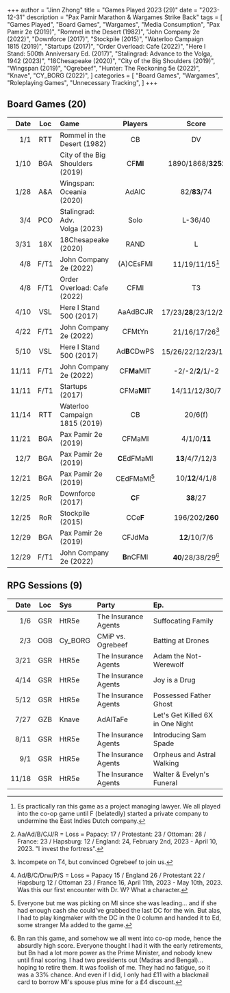 +++ 
author = "Jinn Zhong" 
title = "Games Played 2023 (29)" 
date = "2023-12-31" 
description = "Pax Pamir Marathon & Wargames Strike Back" 
tags = [
    "Games Played",
    "Board Games",
    "Wargames",
    "Media Consumption",
    "Pax Pamir 2e (2019)",
    "Rommel in the Desert (1982)",
    "John Company 2e (2022)",
    "Downforce (2017)",
    "Stockpile (2015)",
    "Waterloo Campaign 1815 (2019)",
    "Startups (2017)",
    "Order Overload: Cafe (2022)",
    "Here I Stand: 500th Anniversary Ed. (2017)",
    "Stalingrad: Advance to the Volga, 1942 (2023)",
    "18Chesapeake (2020)",
    "City of the Big Shoulders (2019)",
    "Wingspan (2019)",
    "Ogrebeef",
    "Hunter: The Reckoning 5e (2022)",
    "Knave",
    "CY_BORG (2022)",
]
categories = [
    "Board Games",
    "Wargames",
    "Roleplaying Games",
    "Unnecessary Tracking",
]
+++

## Board Games (20)
| Date | Loc | Game | Players | Score |
| ---: | :---: | :--- | :---: | :---: |
| 1/1 | RTT | Rommel in the Desert (1982) | CB | DV |
| 1/10 | BGA | City of the Big Shoulders (2019) | CF**Ml** |  1890/1868/**3252** |
| 1/28 | A&A | Wingspan: Oceania (2020) | AdAlC | 82/**83**/74 |
| 3/4 | PCO | Stalingrad: Adv. Volga (2023) | Solo | L-36/40 |
| 3/31 | 18X | 18Chesapeake (2020) | RAND | L |
| 4/8 | F/T1 | John Company 2e (2022) | (A)CEsFMl | 11/19/11/15[^2]
| 4/8 | F/T1 | Order Overload: Cafe (2022) | CFMl | T3 |
| 4/10 | VSL | Here I Stand 500  (2017) | AaAdBCJR | 17/23/**28**/23/12/24[^6] |
| 4/22 | F/T1 | John Company 2e (2022) | CFMtYn | 21/16/17/26[^1] |
| 5/10 | VSL | Here I Stand 500  (2017) | Ad**B**CDwPS | 15/26/22/12/23/16[^5] |
| 11/11 | F/T1 | John Company 2e (2022) | CF**Ma**MlT | -2/-2/**2**/1/-2 |
| 11/11 | F/T1 | Startups (2017) | CFMa**Ml**T | 14/11/12/30/7 |
| 11/14 | RTT | Waterloo Campaign 1815 (2019) | CB | 20/6(f) |
| 11/21 | BGA | Pax Pamir 2e (2019) | CFMaMl | 4/1/0/**11** |
| 12/7 | BGA | Pax Pamir 2e (2019) | **C**EdFMaMl | **13**/4/7/12/3 |
| 12/21 | BGA | Pax Pamir 2e (2019) | CEdFMaMl[^4] | 10/**12**/4/1/8 |
|12/25 | RoR | Downforce (2017) | **C**F | **38**/27 |
|12/25 | RoR | Stockpile (2015) | CCe**F** | 196/202/**260** |
|12/29 | BGA | Pax Pamir 2e (2019) | CFJdMa | **12**/10/7/6 |
| 12/29 | F/T1 | John Company 2e (2022) | **B**nCFMl | **40**/28/38/29[^3] |

## RPG Sessions (9)
| Date | Loc | Sys | Party | Ep. |
| ---: | :---: | :--- | :--- |:--- |
| 1/6 | GSR | HtR5e | The Insurance Agents | Suffocating Family |
| 2/3 | OGB | Cy_BORG | CMiP vs. Ogrebeef | Batting at Drones | 
| 3/21 | GSR | HtR5e | The Insurance Agents | Adam the Not-Werewolf |
| 4/14 | GSR | HtR5e | The Insurance Agents | Joy is a Drug |
| 5/12 | GSR | HtR5e | The Insurance Agents | Possessed Father Ghost |
| 7/27 | GZB | Knave | AdAlTaFe | Let's Get Killed 6X in One Night |
| 8/11 | GSR | HtR5e | The Insurance Agents | Introducing Sam Spade |
| 9/1 | GSR | HtR5e | The Insurance Agents | Orpheus and Astral Walking |
| 11/18 | GSR | HtR5e | The Insurance Agents | Walter & Evelyn's Funeral |

[^1]: Incompete on T4, but convinced Ogrebeef to join us.
[^2]: Es practically ran this game as a project managing lawyer. We all played into the co-op game until F (belatedly) started a private company to undermine the East Indies Dutch company.
[^3]: Bn ran this game, and somehow we all went into co-op mode, hence the absurdly high score. Everyone thought I had it with the early retirements, but Bn had a lot more power as the Prime Minister, and nobody knew until final scoring. I had two presidents out (Madras and Bengal)... hoping to retire them. It was foolish of me. They had no fatigue, so it was a 33% chance. And even if I did, I only had £11 with a blackmail card to borrow Ml's spouse plus mine for a £4 discount.
[^4]: Everyone but me was picking on Ml since she was leading... and if she had enough cash she could've grabbed the last DC for the win. But alas, I had to play kingmaker with the DC in the 0 column and handed it to Ed, some stranger Ma added to the game.
[^5]: Ad/B/C/Drw/P/S = Loss = Papacy 15 / England 26 / Protestant 22 / Hapsburg 12 / Ottoman 23 / France 16,  April 11th, 2023 - May 10th, 2023. Was this our first encounter with Dr. W? What a character.
[^6]: Aa/Ad/B/C/J/R = Loss = Papacy: 17 / Protestant: 23 / Ottoman: 28 / France: 23 / Hapsburg: 12 / England: 24, February 2nd, 2023 - April 10, 2023. "I invest the fortress".
